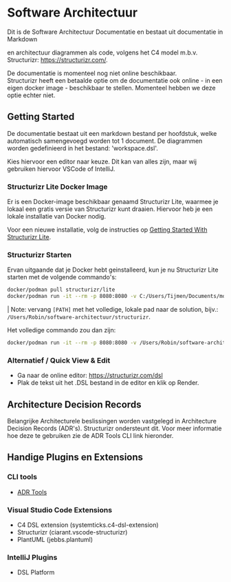 # Software Architectuur

Dit is de Software Architectuur Documentatie en bestaat uit documentatie in Markdown

en architectuur diagrammen als code, volgens het C4 model
m.b.v. Structurizr: https://structurizr.com/.

De documentatie is momenteel nog niet online beschikbaar.  
Structurizr heeft een betaalde optie om de documentatie ook online - in een eigen docker image - beschikbaar te stellen. Momenteel hebben we deze optie echter niet.

## Getting Started

De documentatie bestaat uit een markdown bestand per hoofdstuk, welke automatisch samengevoegd worden tot 1 document.
De diagrammen worden gedefinieerd in het bestand: 'workspace.dsl'.

Kies hiervoor een editor naar keuze. Dit kan van alles zijn, maar wij
gebruiken hiervoor VSCode of IntelliJ.

### Structurizr Lite Docker Image

Er is een Docker-image beschikbaar genaamd Structurizr Lite, waarmee je
lokaal een gratis versie van Structurizr kunt draaien. Hiervoor heb je
een lokale installatie van Docker nodig.

Voor een nieuwe installatie, volg de instructies op [Getting Started With Structurizr Lite](https://dev.to/simonbrown/getting-started-with-structurizr-lite-27d0).

### Structurizr Starten

Ervan uitgaande dat je Docker hebt geinstalleerd, kun je nu Structurizr Lite starten met de volgende commando's:

```bash
docker/podman pull structurizr/lite
docker/podman run -it --rm -p 8080:8080 -v C:/Users/Tijmen/Documents/moz/software-architectuur/structurizr:/usr/local/structurizr structurizr/lite
```

| Note: vervang `[PATH]` met het volledige, lokale pad naar de solution, bijv.: `/Users/Robin/software-architectuur/structurizr`.

Het volledige commando zou dan zijn:

```bash
docker/podman run -it --rm -p 8080:8080 -v /Users/Robin/software-architectuur/structurizr:/usr/local/structurizr structurizr/lite
```

### Alternatief / Quick View & Edit

- Ga naar de online editor: https://structurizr.com/dsl
- Plak de tekst uit het .DSL bestand in de editor en klik op Render.

## Architecture Decision Records

Belangrijke Architecturele beslissingen worden vastgelegd in Architecture Decision Records (ADR's). Structurizr ondersteunt dit. Voor meer informatie hoe deze te gebruiken zie de ADR Tools CLI link hieronder.

## Handige Plugins en Extensions

### CLI tools

- [ADR Tools](https://github.com/npryce/adr-tools)

### Visual Studio Code Extensions

- C4 DSL extension (systemticks.c4-dsl-extension)
- Structurizr (ciarant.vscode-structurizr)
- PlantUML (jebbs.plantuml)

### IntelliJ Plugins

- DSL Platform
